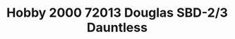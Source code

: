 ---
title: "Hobby 2000 72013 Douglas SBD-2/3 Dauntless"
price: TBA
desc: ""
img_path: "/assets/img/H2K72013.jpg"
brand: AMMO
available: false
special_offer: false
new: false
soon: false
cat: "Plasticne-Makete"
subcat: "PM-HOBBY-2000"
subsubcat: ""
sifra: "H2K72013"
---